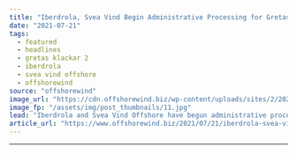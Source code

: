 ```yaml
---
title: "Iberdrola, Svea Vind Begin Administrative Processing for Gretas Klackar 2 OWF"
date: "2021-07-21"
tags: 
  - featured
  - headlines
  - gretas klackar 2
  - iberdrola
  - svea vind offshore
  - offshorewind
source: "offshorewind"
image_url: "https://cdn.offshorewind.biz/wp-content/uploads/sites/2/2021/07/21123004/Gretas-Klackar-2-OWF-visualisation_-c-SWECO-Svea-Vind-Offshore.jpg"
image_fp: "/assets/img/post_thumbnails/11.jpg"
lead: "Iberdrola and Svea Vind Offshore have begun administrative processing for the Gretas Klackar 2"
article_url: "https://www.offshorewind.biz/2021/07/21/iberdrola-svea-vind-begin-administrative-processing-for-gretas-klackar-2-owf/"
---
```


---
